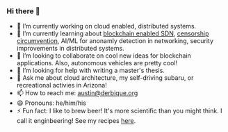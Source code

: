 ### Hi there 👋

- 🔭 I’m currently working on cloud enabled, distributed systems. 
- 🌱 I’m currently learning about [blockchain enabled SDN](http://derbique.org/research_survey.pdf), [censorship circumvention](https://derbique.org/bgp.pdf), AI/ML for anonamly detection in networking, security improvements in distributed systems.
- 👯 I’m looking to collaborate on cool new ideas for blockchain applications. Also, autonomous vehicles are pretty cool! 
- 🤔 I’m looking for help with writing a master's thesis.
- 💬 Ask me about cloud architecture, my self-driving subaru, or recreational activies in Arizona!
- 📫 How to reach me: austin@derbique.org
- 😄 Pronouns: he/him/his
- ⚡ Fun fact: I like to brew beer! It's more scientific than you might think. I call it enginbeering! See my recipes [here](https://brewgr.com/!/austin).
